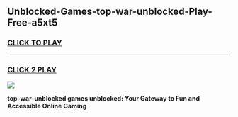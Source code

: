 
## Unblocked-Games-top-war-unblocked-Play-Free-a5xt5
<h3>
<a href="https://premium76.site?title=top-war-unblocked&ref=23A">CLICK TO PLAY</a></h3>
<hr>

<h3>
<a href="https://premium76.site?title=top-war-unblocked&ref=23A">CLICK 2 PLAY</a>
  
</h3>

<a href="https://premium76.site?title=top-war-unblocked&ref=23A"><img src="https://clearcache.store/games.png"></a>


**top-war-unblocked games unblocked: Your Gateway to Fun and Accessible Online Gaming**
